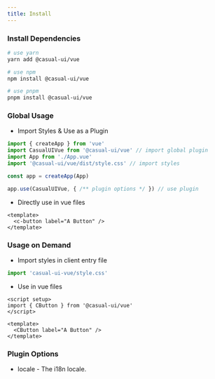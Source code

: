 ```yaml
---
title: Install
---
```


### Install Dependencies

```sh
# use yarn
yarn add @casual-ui/vue

# use npm
npm install @casual-ui/vue

# use pnpm
pnpm install @casual-ui/vue
```

### Global Usage

- Import Styles & Use as a Plugin

```js
import { createApp } from 'vue'
import CasualUIVue from '@casual-ui/vue' // import global plugin
import App from './App.vue'
import '@casual-ui/vue/dist/style.css' // import styles

const app = createApp(App)

app.use(CasualUIVue, { /** plugin options */ }) // use plugin
```

- Directly use in vue files

```vue
<template>
  <c-button label="A Button" />
</template>
```

### Usage on Demand

- Import styles in client entry file

```js
import 'casual-ui-vue/style.css'
```

- Use in vue files

```vue
<script setup>
import { CButton } from '@casual-ui/vue'
</script>

<template>
  <CButton label="A Button" />
</template>
```

### Plugin Options

* locale - The i18n locale.